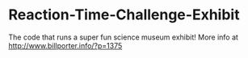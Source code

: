 Reaction-Time-Challenge-Exhibit
===============================

The code that runs a super fun science museum exhibit! More info at http://www.billporter.info/?p=1375
